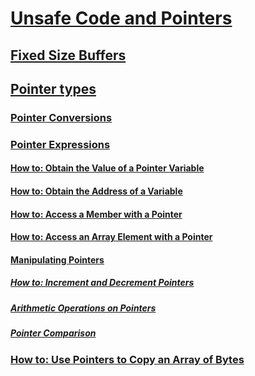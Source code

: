 # [Unsafe Code and Pointers](index.md)
## [Fixed Size Buffers](fixed-size-buffers.md)
## [Pointer types](pointer-types.md)
### [Pointer Conversions](pointer-conversions.md)
### [Pointer Expressions](pointer-expressions.md)
#### [How to: Obtain the Value of a Pointer Variable](how-to-obtain-the-value-of-a-pointer-variable.md)
#### [How to: Obtain the Address of a Variable](how-to-obtain-the-address-of-a-variable.md)
#### [How to: Access a Member with a Pointer](how-to-access-a-member-with-a-pointer.md)
#### [How to: Access an Array Element with a Pointer](how-to-access-an-array-element-with-a-pointer.md)
#### [Manipulating Pointers](manipulating-pointers.md)
##### [How to: Increment and Decrement Pointers](how-to-increment-and-decrement-pointers.md)
##### [Arithmetic Operations on Pointers](arithmetic-operations-on-pointers.md)
##### [Pointer Comparison](pointer-comparison.md)
### [How to: Use Pointers to Copy an Array of Bytes](how-to-use-pointers-to-copy-an-array-of-bytes.md)
